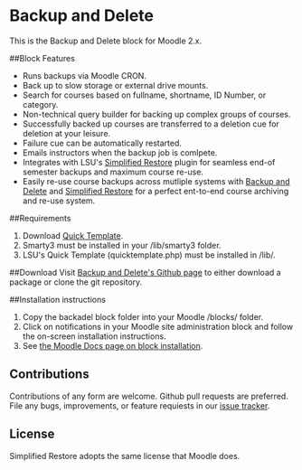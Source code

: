 # Backup and Delete

This is the Backup and Delete block for Moodle 2.x.

##Block Features
* Runs backups via Moodle CRON.
* Back up to slow storage or external drive mounts.
* Search for courses based on fullname, shortname, ID Number, or category.
* Non-technical query builder for backing up complex groups of courses.
* Successfully backed up courses are transferred to a deletion cue for deletion at your leisure.
* Failure cue can be automatically restarted.
* Emails instructors when the backup job is comlpete.
* Integrates with LSU's [Simplified Restore][simple_restore_github] plugin for seamless end-of semester backups and maximum course re-use.
* Easily re-use course backups across mutliple systems with [Backup and Delete][backadel_github] and [Simplified Restore][simple_restore_github] for a perfect ent-to-end course archiving and re-use system.

##Requirements
1. Download [Quick Template][quick_template].
1. Smarty3 must be installed in your /lib/smarty3 folder.
1. LSU's Quick Template (quicktemplate.php) must be installed in /lib/.

##Download
Visit [Backup and Delete's Github page][backadel_github] to either download a package or clone the git repository.

##Installation instructions
1. Copy the backadel block folder into your Moodle /blocks/ folder.
1. Click on notifications in your Moodle site administration block and follow the on-screen installation instructions.
1. See [the Moodle Docs page on block installation][block_doc].

## Contributions
Contributions of any form are welcome. Github pull requests are preferred.
File any bugs, improvements, or feature requiests in our [issue tracker][issues].

## License
Simplified Restore adopts the same license that Moodle does.

[simple_restore_github]: https://github.com/lsuits/simple_restore
[backadel_github]: https://github.com/lsuits/backadel
[block_doc]: http://docs.moodle.org/20/en/Installing_contributed_modules_or_plugins#Block_installation
[issues]: https://github.com/lsuits/backadel/issues
[quick_template]: https://github.com/lsuits/quick_template
